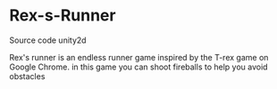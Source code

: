# Rex-s-Runner
Source code unity2d

Rex's runner is an endless runner game inspired by the T-rex game on Google Chrome.
in this game you can shoot fireballs to help you avoid obstacles
